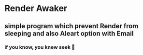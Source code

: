 # Render Awaker
## simple program which prevent Render from sleeping and also Aleart option with Email

### if you know, you knew seek 🙈